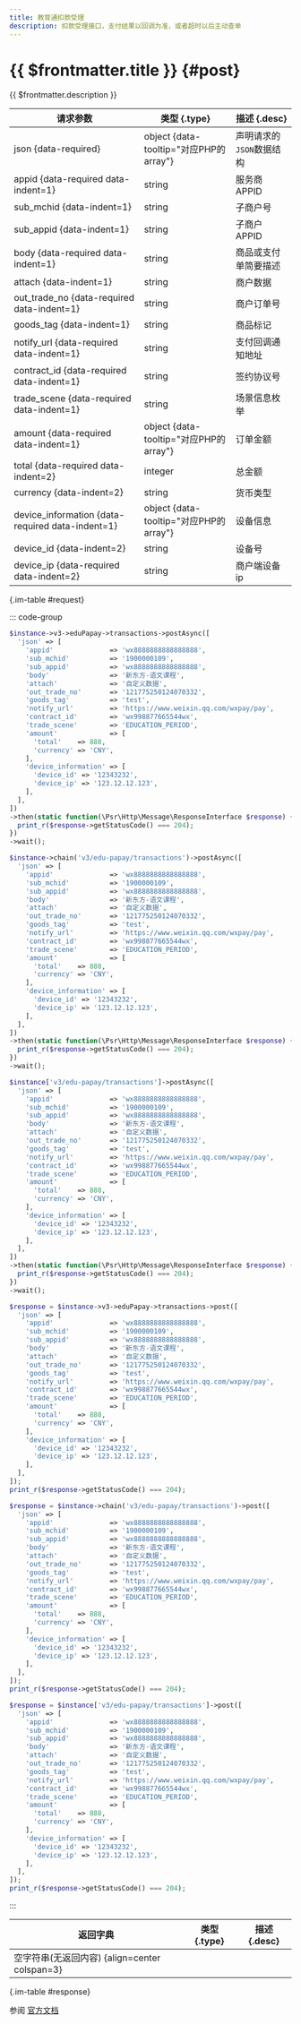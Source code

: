 ```yaml
---
title: 教育通扣款受理
description: 扣款受理接口，支付结果以回调为准，或者超时以后主动查单
---
```


# {{ $frontmatter.title }} {#post}

{{ $frontmatter.description }}

| 请求参数 | 类型 {.type} | 描述 {.desc}
| --- | --- | ---
| json {data-required} | object {data-tooltip="对应PHP的array"} | 声明请求的`JSON`数据结构
| appid {data-required data-indent=1} | string | 服务商APPID
| sub_mchid {data-indent=1} | string | 子商户号
| sub_appid {data-indent=1} | string | 子商户APPID
| body {data-required data-indent=1} | string | 商品或支付单简要描述
| attach {data-indent=1} | string | 商户数据
| out_trade_no {data-required data-indent=1} | string | 商户订单号
| goods_tag {data-indent=1} | string | 商品标记
| notify_url {data-required data-indent=1} | string | 支付回调通知地址
| contract_id {data-required data-indent=1} | string | 签约协议号
| trade_scene {data-required data-indent=1} | string | 场景信息枚举
| amount {data-required data-indent=1} | object {data-tooltip="对应PHP的array"} | 订单金额
| total {data-required data-indent=2} | integer | 总金额
| currency {data-indent=2} | string | 货币类型
| device_information {data-required data-indent=1} | object {data-tooltip="对应PHP的array"} | 设备信息
| device_id {data-indent=2} | string | 设备号
| device_ip {data-required data-indent=2} | string | 商户端设备ip

{.im-table #request}

::: code-group

```php [异步纯链式]
$instance->v3->eduPapay->transactions->postAsync([
  'json' => [
    'appid'              => 'wx8888888888888888',
    'sub_mchid'          => '1900000109',
    'sub_appid'          => 'wx8888888888888888',
    'body'               => '新东方-语文课程',
    'attach'             => '自定义数据',
    'out_trade_no'       => '121775250124070332',
    'goods_tag'          => 'test',
    'notify_url'         => 'https://www.weixin.qq.com/wxpay/pay',
    'contract_id'        => 'wx998877665544wx',
    'trade_scene'        => 'EDUCATION_PERIOD',
    'amount'             => [
      'total'    => 888,
      'currency' => 'CNY',
    ],
    'device_information' => [
      'device_id' => '12343232',
      'device_ip' => '123.12.12.123',
    ],
  ],
])
->then(static function(\Psr\Http\Message\ResponseInterface $response) {
  print_r($response->getStatusCode() === 204);
})
->wait();
```

```php [异步声明式]
$instance->chain('v3/edu-papay/transactions')->postAsync([
  'json' => [
    'appid'              => 'wx8888888888888888',
    'sub_mchid'          => '1900000109',
    'sub_appid'          => 'wx8888888888888888',
    'body'               => '新东方-语文课程',
    'attach'             => '自定义数据',
    'out_trade_no'       => '121775250124070332',
    'goods_tag'          => 'test',
    'notify_url'         => 'https://www.weixin.qq.com/wxpay/pay',
    'contract_id'        => 'wx998877665544wx',
    'trade_scene'        => 'EDUCATION_PERIOD',
    'amount'             => [
      'total'    => 888,
      'currency' => 'CNY',
    ],
    'device_information' => [
      'device_id' => '12343232',
      'device_ip' => '123.12.12.123',
    ],
  ],
])
->then(static function(\Psr\Http\Message\ResponseInterface $response) {
  print_r($response->getStatusCode() === 204);
})
->wait();
```

```php [异步属性式]
$instance['v3/edu-papay/transactions']->postAsync([
  'json' => [
    'appid'              => 'wx8888888888888888',
    'sub_mchid'          => '1900000109',
    'sub_appid'          => 'wx8888888888888888',
    'body'               => '新东方-语文课程',
    'attach'             => '自定义数据',
    'out_trade_no'       => '121775250124070332',
    'goods_tag'          => 'test',
    'notify_url'         => 'https://www.weixin.qq.com/wxpay/pay',
    'contract_id'        => 'wx998877665544wx',
    'trade_scene'        => 'EDUCATION_PERIOD',
    'amount'             => [
      'total'    => 888,
      'currency' => 'CNY',
    ],
    'device_information' => [
      'device_id' => '12343232',
      'device_ip' => '123.12.12.123',
    ],
  ],
])
->then(static function(\Psr\Http\Message\ResponseInterface $response) {
  print_r($response->getStatusCode() === 204);
})
->wait();
```

```php [同步纯链式]
$response = $instance->v3->eduPapay->transactions->post([
  'json' => [
    'appid'              => 'wx8888888888888888',
    'sub_mchid'          => '1900000109',
    'sub_appid'          => 'wx8888888888888888',
    'body'               => '新东方-语文课程',
    'attach'             => '自定义数据',
    'out_trade_no'       => '121775250124070332',
    'goods_tag'          => 'test',
    'notify_url'         => 'https://www.weixin.qq.com/wxpay/pay',
    'contract_id'        => 'wx998877665544wx',
    'trade_scene'        => 'EDUCATION_PERIOD',
    'amount'             => [
      'total'    => 888,
      'currency' => 'CNY',
    ],
    'device_information' => [
      'device_id' => '12343232',
      'device_ip' => '123.12.12.123',
    ],
  ],
]);
print_r($response->getStatusCode() === 204);
```

```php [同步声明式]
$response = $instance->chain('v3/edu-papay/transactions')->post([
  'json' => [
    'appid'              => 'wx8888888888888888',
    'sub_mchid'          => '1900000109',
    'sub_appid'          => 'wx8888888888888888',
    'body'               => '新东方-语文课程',
    'attach'             => '自定义数据',
    'out_trade_no'       => '121775250124070332',
    'goods_tag'          => 'test',
    'notify_url'         => 'https://www.weixin.qq.com/wxpay/pay',
    'contract_id'        => 'wx998877665544wx',
    'trade_scene'        => 'EDUCATION_PERIOD',
    'amount'             => [
      'total'    => 888,
      'currency' => 'CNY',
    ],
    'device_information' => [
      'device_id' => '12343232',
      'device_ip' => '123.12.12.123',
    ],
  ],
]);
print_r($response->getStatusCode() === 204);
```

```php [同步属性式]
$response = $instance['v3/edu-papay/transactions']->post([
  'json' => [
    'appid'              => 'wx8888888888888888',
    'sub_mchid'          => '1900000109',
    'sub_appid'          => 'wx8888888888888888',
    'body'               => '新东方-语文课程',
    'attach'             => '自定义数据',
    'out_trade_no'       => '121775250124070332',
    'goods_tag'          => 'test',
    'notify_url'         => 'https://www.weixin.qq.com/wxpay/pay',
    'contract_id'        => 'wx998877665544wx',
    'trade_scene'        => 'EDUCATION_PERIOD',
    'amount'             => [
      'total'    => 888,
      'currency' => 'CNY',
    ],
    'device_information' => [
      'device_id' => '12343232',
      'device_ip' => '123.12.12.123',
    ],
  ],
]);
print_r($response->getStatusCode() === 204);
```

:::

| 返回字典 | 类型 {.type} | 描述 {.desc}
| --- | --- | ---
| 空字符串(无返回内容) {align=center colspan=3}

{.im-table #response}

参阅 [官方文档](https://pay.weixin.qq.com/wiki/doc/apiv3/Offline/apis/chapter5_2_7.shtml)
